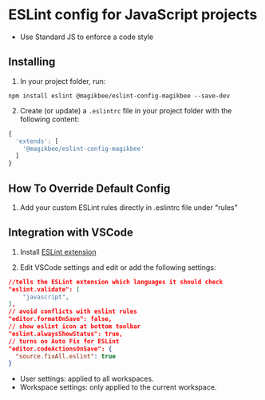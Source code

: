 # ESLint config for JavaScript projects

- Use Standard JS to enforce a code style

## Installing

1. In your project folder, run:

```
npm install eslint @magikbee/eslint-config-magikbee --save-dev
```

2. Create (or update) a `.eslintrc` file in your project folder with the following content:

```js
{
  'extends': [
    '@magikbee/eslint-config-magikbee'
  ]
}
```

## How To Override Default Config

1. Add your custom ESLint rules directly in .eslintrc file under "rules"

## Integration with VSCode

1. Install [ESLint extension](https://marketplace.visualstudio.com/items?itemName=dbaeumer.vscode-eslint)

2. Edit VSCode settings and edit or add the following settings:

```json
//tells the ESLint extension which languages it should check
"eslint.validate": [
    "javascript",
],
// avoid conflicts with eslint rules
"editor.formatOnSave": false,
// show eslint icon at bottom toolbar
"eslint.alwaysShowStatus": true,
// turns on Auto Fix for ESLint
"editor.codeActionsOnSave": {
  "source.fixAll.eslint": true
}
```

- User settings: applied to all workspaces.
- Workspace settings: only applied to the current workspace.